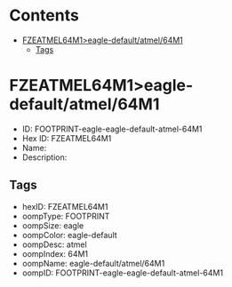 



Contents
========

* [FZEATMEL64M1>eagle-default/atmel/64M1](#fzeatmel64m1eagle-defaultatmel64m1)
	* [Tags](#tags)

# FZEATMEL64M1>eagle-default/atmel/64M1

- ID: FOOTPRINT-eagle-eagle-default-atmel-64M1
- Hex ID: FZEATMEL64M1
- Name: 
- Description: 

## Tags

- hexID: FZEATMEL64M1
- oompType: FOOTPRINT
- oompSize: eagle
- oompColor: eagle-default
- oompDesc: atmel
- oompIndex: 64M1
- oompName: eagle-default/atmel/64M1
- oompID: FOOTPRINT-eagle-eagle-default-atmel-64M1
